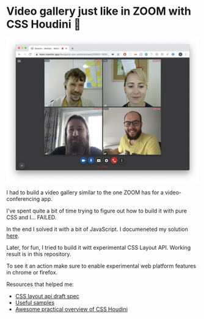 # Video gallery just like in ZOOM with CSS Houdini 🎩

![something similar to this](https://raw.githubusercontent.com/Dosant/dosant.github.io/master/zoom-gallery.jpg)

I had to build a video gallery similar to the one ZOOM has for a video-conferencing app.

I've spent quite a bit of time trying to figure out how to build it with pure CSS and I... FAILED.

In the end I solved it with a bit of JavaScript. I documeneted my solution [here](https://dev.to/antondosov/building-a-video-gallery-just-like-in-zoom-4mam).

Later, for fun, I tried to build it witt experimental CSS Layout API. Working result is in this repository.

To see it an action make sure to enable experimental web platform features in chrome or firefox.

Resources that helped me:

- [CSS layout api draft spec](https://drafts.css-houdini.org/css-layout-api/)
- [Useful samples](https://github.com/GoogleChromeLabs/houdini-samples/tree/master/layout-worklet)
- [Awesome practical overview of CSS Houdini](https://www.smashingmagazine.com/2020/03/practical-overview-css-houdini/)
